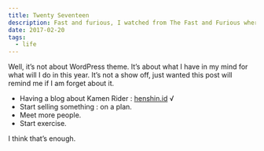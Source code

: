 ```yaml
---
title: Twenty Seventeen
description: Fast and furious, I watched from The Fast and Furious where Dominiq’s ride was Mazda RX7 and Bryan’s was Totoya Eclipse and Toyota Supra. Well it is one hell of a movie franchise. I think it will be some anti hero. Special agent from goverment and the weapon are CARS! Thats cool.
date: 2017-02-20
tags:
  - life
---
```

Well, it’s not about WordPress theme. It’s about what I have in my mind for what will I do in this year. It’s not a show off, just wanted this post will remind me if I am forget about it.

- Having a blog about Kamen Rider : <a href="http://henshin.id/" target="_blank">henshin.id</a> √</li>
- Start selling something : on a plan.
- Meet more people.
- Start exercise.

I think that’s enough.
